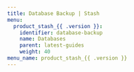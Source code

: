 ```yaml
---
title: Database Backup | Stash
menu:
  product_stash_{{ .version }}:
    identifier: database-backup
    name: Databases
    parent: latest-guides
    weight: 40
menu_name: product_stash_{{ .version }}
---
```

